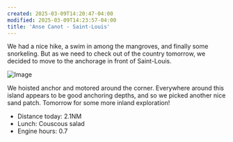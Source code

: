```yaml
---
created: 2025-03-09T14:20:47-04:00
modified: 2025-03-09T14:23:57-04:00
title: 'Anse Canot - Saint-Louis'
---
```


We had a nice hike, a swim in among the mangroves, and finally some snorkeling. But as we need to check out of the country tomorrow, we decided to move to the anchorage in front of Saint-Louis.

![Image](../2025/3fcc075d64ac43de3981607132b46560.jpg) 

We hoisted anchor and motored around the corner. Everywhere around this island appears to be good anchoring depths, and so we picked another nice sand patch. Tomorrow for some more inland exploration!

* Distance today: 2.1NM
* Lunch: Couscous salad
* Engine hours: 0.7
